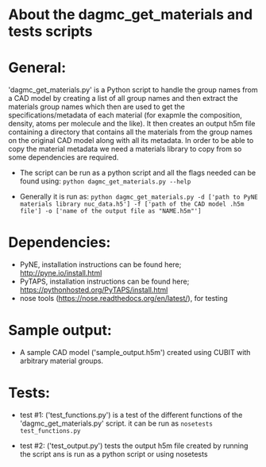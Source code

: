 About the dagmc_get_materials and tests scripts
====
# General:
'dagmc_get_materials.py' is a Python script to handle the group names from a CAD model by creating a list of all group names and then extract the materials group names which then are used to get the specifications/metadata of each material (for exapmle the composition, density, atoms per molecule and the like). It then creates an output h5m file containing a directory that contains all the materials from the group names on the original CAD model along with all its metadata. In order to be able to copy the material metadata we need a materials library to copy from so some dependencies are required.
- The script can be run as a python script and all the flags needed can be found using:
  ```python dagmc_get_materials.py --help```

- Generally it is run as:
  ```python dagmc_get_materials.py -d ['path to PyNE materials library nuc_data.h5'] -f ['path of the CAD model .h5m file'] -o ['name of the output file as "NAME.h5m"']```


# Dependencies:
- PyNE, installation instructions can be found here; http://pyne.io/install.html
- PyTAPS, installation instructions can be found here; https://pythonhosted.org/PyTAPS/install.html
- nose tools (https://nose.readthedocs.org/en/latest/), for testing

# Sample output:
-  A sample CAD model ('sample_output.h5m') created using CUBIT with arbitrary material groups.

# Tests:
- test #1: ('test_functions.py') is a test of the different functions of the 'dagmc_get_materials.py' script. it can be run as ```nosetests test_functions.py```

- test #2: ('test_output.py') tests the output h5m file created by running the script ans is run as a python script or using nosetests  
